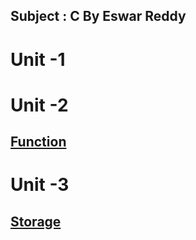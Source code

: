 Subject : C
By Eswar Reddy
---

# Unit -1


# Unit -2
## [Function](./funtion.md)

# Unit -3
## [Storage](./storage.md)
